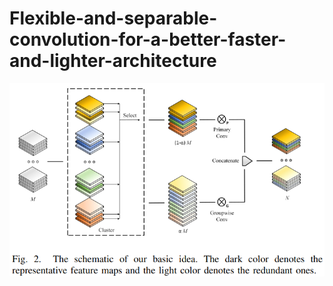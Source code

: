 # Flexible-and-separable-convolution-for-a-better-faster-and-lighter-architecture

![](images/basic_idea.png)
